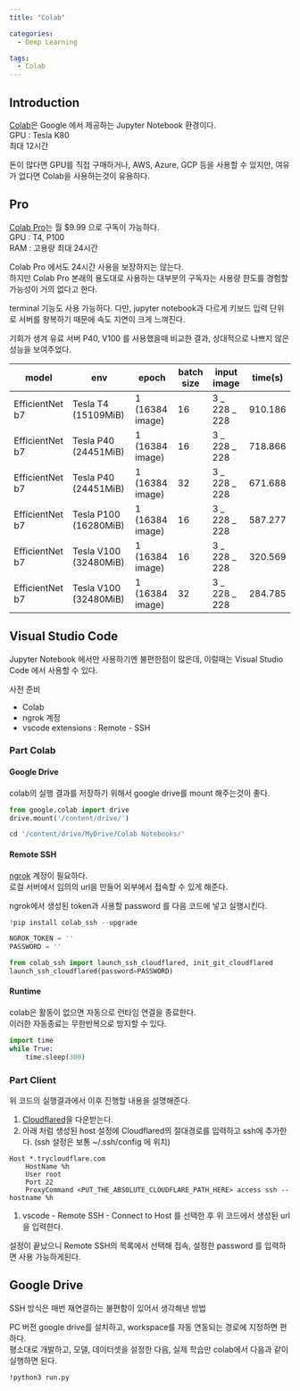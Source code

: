 ```yaml
---
title: "Colab"

categories:
  - Deep Learning

tags:
  - Colab
---
```


## Introduction

[Colab](https://colab.research.google.com/)은 Google 에서 제공하는 Jupyter Notebook 환경이다.  
GPU : Tesla K80  
최대 12시간

돈이 많다면 GPU를 직접 구매하거나, AWS, Azure, GCP 등을 사용할 수 있지만, 여유가 없다면 Colab을 사용하는것이 유용하다.

## Pro

[Colab Pro](https://colab.research.google.com/signup)는 월 $9.99 으로 구독이 가능하다.  
GPU : T4, P100  
RAM : 고용량
최대 24시간

Colab Pro 에서도 24시간 사용을 보장하지는 않는다.  
하지만 Colab Pro 본래의 용도대로 사용하는 대부분의 구독자는 사용량 한도를 경험할 가능성이 거의 없다고 한다.

terminal 기능도 사용 가능하다. 다만, jupyter notebook과 다르게 키보드 입력 단위로 서버를 왕복하기 때문에 속도 지연이 크게 느껴진다.

기회가 생겨 유료 서버 P40, V100 를 사용했을때 비교한 결과, 상대적으로 나쁘지 않은 성능을 보여주었다.

| model           | env                   | epoch           | batch size | input image   | time(s) |
| --------------- | --------------------- | --------------- | ---------- | ------------- | ------- |
| EfficientNet b7 | Tesla T4 (15109MiB)   | 1 (16384 image) | 16         | 3 _ 228 _ 228 | 910.186 |
| EfficientNet b7 | Tesla P40 (24451MiB)  | 1 (16384 image) | 16         | 3 _ 228 _ 228 | 718.866 |
| EfficientNet b7 | Tesla P40 (24451MiB)  | 1 (16384 image) | 32         | 3 _ 228 _ 228 | 671.688 |
| EfficientNet b7 | Tesla P100 (16280MiB) | 1 (16384 image) | 16         | 3 _ 228 _ 228 | 587.277 |
| EfficientNet b7 | Tesla V100 (32480MiB) | 1 (16384 image) | 16         | 3 _ 228 _ 228 | 320.569 |
| EfficientNet b7 | Tesla V100 (32480MiB) | 1 (16384 image) | 32         | 3 _ 228 _ 228 | 284.785 |

## Visual Studio Code

Jupyter Notebook 에서만 사용하기엔 불편한점이 많은데, 이럴때는 Visual Studio Code 에서 사용할 수 있다.

사전 준비

- Colab
- ngrok 계정
- vscode extensions : Remote - SSH

### Part Colab

#### Google Drive

colab의 실행 결과를 저장하기 위해서 google drive를 mount 해주는것이 좋다.

```python
from google.colab import drive
drive.mount('/content/drive/')
```

```python
cd '/content/drive/MyDrive/Colab Notebooks/'
```

#### Remote SSH

[ngrok](https://ngrok.com/) 계정이 필요하다.  
로컬 서버에서 임의의 url을 만들어 외부에서 접속할 수 있게 해준다.

ngrok에서 생성된 token과 사용할 password 를 다음 코드에 넣고 실행시킨다.

```python
!pip install colab_ssh --upgrade

NGROK_TOKEN = ''
PASSWORD = ''

from colab_ssh import launch_ssh_cloudflared, init_git_cloudflared
launch_ssh_cloudflared(password=PASSWORD)
```

#### Runtime

colab은 활동이 없으면 자동으로 런타임 연결을 종료한다.  
이러한 자동종료는 무한반복으로 방지할 수 있다.

```python
import time
while True:
    time.sleep(300)
```

### Part Client

위 코드의 실행결과에서 이후 진행할 내용을 설명해준다.

1. [Cloudflared](https://developers.cloudflare.com/argo-tunnel/getting-started/installation)을 다운받는다.
1. 아래 처럼 생성된 host 설정에 Cloudflared의 절대경로를 입력하고 ssh에 추가한다. (ssh 설정은 보통 ~/.ssh/config 에 위치)

```
Host *.trycloudflare.com
	HostName %h
	User root
	Port 22
	ProxyCommand <PUT_THE_ABSOLUTE_CLOUDFLARE_PATH_HERE> access ssh --hostname %h
```

1. vscode - Remote SSH - Connect to Host 를 선택한 후 위 코드에서 생성된 url을 입력한다.

설정이 끝났으니 Remote SSH의 목록에서 선택해 접속, 설정한 password 를 입력하면 사용 가능하게된다.

## Google Drive

SSH 방식은 매번 재연결하는 불편함이 있어서 생각해낸 방법

PC 버전 google drive를 설치하고, workspace를 자동 연동되는 경로에 지정하면 편하다.  
평소대로 개발하고, 모델, 데이터셋을 설정한 다음, 실제 학습만 colab에서 다음과 같이 실행하면 된다.

```
!python3 run.py
```
